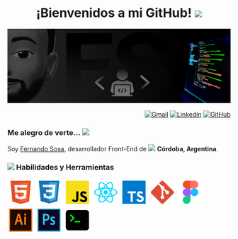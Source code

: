 <h1 align="center">
  ¡Bienvenidos a mi GitHub!
  <img src="https://emojis.slackmojis.com/emojis/images/1643514812/8267/blob-lurk.gif?1643514812" width="25"/>
</h1>

<img src="img/portada-GitHub.jpg">

<!-- * -->

<p align="end">
	<!-- <a href="mailto:fer.sosa.info@gmail.com"><img img src="" alt="Gmail"/></a> -->
	<a href="mailto:fer.sosa.info@gmail.com"><img img src="https://img.shields.io/badge/%2Ffer.sosa.info-tag?style=plastic&logo=gmail&logoColor=%23fff&labelColor=%23f33&color=%23f33
  " target="_blank" alt="Gmail"/></a>
	<a href="https://www.linkedin.com/in/fercode"><img img src="https://img.shields.io/badge/%2Ffercode-tag?style=plastic&logo=linkedin&logoColor=%23fff&labelColor=%23126bc4&color=%23126bc4
  " target="_blank" alt="Linkedin"/></a>
	<a href="https://github.com/fergsosa"><img img src="https://img.shields.io/badge/%2Ffergsosa-tag?style=plastic&logo=github&logoColor=%23fff&labelColor=%23000&color=%23000
  " target="_blank" alt="GitHub"/></a>
</p>

<!-- * -->

### Me alegro de verte... <img src="https://emojis.slackmojis.com/emojis/images/1531849430/4246/blob-sunglasses.gif?1531849430" width="20"/>

Soy <a href="">Fernando Sosa</a>,
desarrollador Front-End de
<img src="https://cdn-icons-png.flaticon.com/128/12364/12364238.png" width="13"/>
<b>Córdoba, Argentina</b>.

<!-- * SKILLS -->

<!-- ### <img src="https://media2.giphy.com/media/QssGEmpkyEOhBCb7e1/giphy.gif?cid=ecf05e47a0n3gi1bfqntqmob8g9aid1oyj2wr3ds3mg700bl&rid=giphy.gif" width ="25"><b> Skills</b> -->

### <img src="https://media2.giphy.com/media/QssGEmpkyEOhBCb7e1/giphy.gif?cid=ecf05e47a0n3gi1bfqntqmob8g9aid1oyj2wr3ds3mg700bl&rid=giphy.gif" width ="25"><b> Habilidades y Herramientas</b>

<p>
    <a href="#"><img alt="CSS" src="img/html.svg"></a>
    <a href="#"><img alt="CSS" src="img/css.svg"></a>
    <a href="#"><img alt="CSS" src="img/js.svg"></a>
    <a href="#"><img alt="CSS" src="img/react.svg"></a>
    <a href="#"><img alt="CSS" src="img/ts.svg"></a>
    <a href="#"><img alt="CSS" src="img/git.svg"></a>
    <a href="#"><img alt="CSS" src="img/figma.svg"></a>
    <a href="#"><img alt="CSS" src="img/illustrator.svg"></a>
    <a href="#"><img alt="CSS" src="img/photoshop.svg"></a>
    <a href="#"><img alt="CSS" src="img/terminal.svg"></a>
</p>
